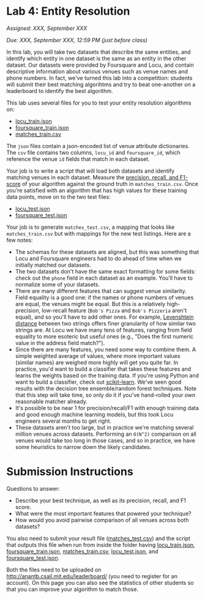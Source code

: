 # Lab 4: Entity Resolution

*Assigned: XXX, September XXX*

*Due: XXX, September XXX, 12:59 PM (just before class)*

In this lab, you will take two datasets that describe the same
entities, and identify which entity in one dataset is the same as an
entity in the other dataset.  Our datasets were provided by Foursquare
and Locu, and contain descriptive information about various venues
such as venue names and phone numbers.  In fact, we've turned this lab
into a competition: students will submit their best matching
algorihtms and try to beat one-another on a leaderboard to identify
the best algorithm.

This lab uses several files for you to test your entity resolution algorithms on:
 * [locu_train.json]()
 * [foursquare_train.json]()
 * [matches_train.csv]()

The `json` files contain a json-encoded list of venue attribute
dictionaries.  The `csv` file contains two columns, `locu_id` and
`foursquare_id`, which reference the venue `id` fields that match in
each dataset.

Your job is to write a script that will load both datasets and
identify matching venues in each dataset.  Measure the [precision,
recall, and F1-score](https://en.wikipedia.org/wiki/F-score) of your
algorithm against the ground truth in `matches_train.csv`.  Once
you're satisfied with an algorithm that has high values for these
training data points, move on to the two test files:
 * [locu_test.json]()
 * [foursquare_test.json]()

Your job is to generate `matches_test.csv`, a mapping that looks like `matches_train.csv` but with mappings for the new test listings.  Here are a few notes:
 * The schemas for these datasets are aligned, but this was something that Locu and Foursquare engineers had to do ahead of time when we initially matched our datasets.
 * The two datasets don't have the same exact formatting for some fields: check out the `phone` field in each dataset as an example.  You'll have to normalize some of your datasets.
 * There are many different features that can suggest venue similarity. Field equality is a good one: if the names or phone numbers of venues are equal, the venues might be equal.  But this is a relatively high-precision, low-recall feature (`Bob's Pizza` and `Bob's Pizzeria` aren't equal), and so you'll have to add other ones.  For example, [Levenshtein distance](https://en.wikipedia.org/wiki/Levenshtein_distance) between two strings offers finer granularity of how similar two strings are.  At Locu we have many tens of features, ranging from field equality to more esoteric but useful ones (e.g., "Does the first numeric value in the address field match?").
 * Since there are many features, you need some way to combine them.  A simple weighted average of values, where more important values (similar names) are weighed more highly will get you quite far.  In practice, you'd want to build a classifier that takes these features and learns the weights based on the training data.  If you're using Python and want to build a classifier, check out [scikit-learn](http://scikit-learn.org/).  We've seen good results with the decision tree ensemble/random forest techniques.  Note that this step will take time, so only do it if you've hand-rolled your own reasonable matcher already.
 * It's possible to be near 1 for precision/recall/F1 with enough training data and good enough machine learning models, but this took Locu engineers several months to get right.
 * These datasets aren't too large, but in practice we're matching several million venues across datasets.  Performing an `O(N^2)` comparison on all venues would take too long in those cases, and so in practice, we have some heuristics to narrow down the likely candidates.

# Submission Instructions

Questions to answer:
 * Describe your best technique, as well as its precision, recall, and F1 score.
 * What were the most important features that powered your technique?
 * How would you avoid pairwise comparison of all venues across both datasets?

You also need to submit your result file ([matches_test.csv]()) and the script that outputs this file when run from inside the folder having [locu_train.json](), [foursquare_train.json](), [matches_train.csv](), [locu_test.json](),  and [foursquare_test.json]().

Both the files need to be uploaded on http://anantb.csail.mit.edu/leaderboard/ (you need to register for an account). On this page you can also see the statistics of other students so that you can improve your algorithm to match those.

